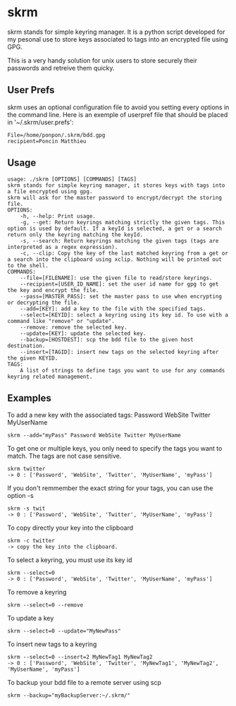 skrm
====

skrm stands for simple keyring manager.
It is a python script developed for my pesonal use to store keys associated to tags into an encrypted file using GPG.

This is a very handy solution for unix users to store securely their passwords and retreive them quicky.


User Prefs
----------
skrm uses an optional configuration file to avoid you setting every options in the command line.
Here is an exemple of userpref file that should be placed in '~/.skrm/user.prefs':

    File=/home/ponpon/.skrm/bdd.gpg
    recipient=Poncin Matthieu


Usage
-----

    usage: ./skrm [OPTIONS] [COMMANDS] [TAGS]
    skrm stands for simple keyring manager, it stores keys with tags into a file encrypted using gpg.
    skrm will ask for the master password to encrypt/decrypt the storing file.
    OPTIONS:
        -h, --help: Print usage.
        -g, --get: Return keyrings matching strictly the given tags. This option is used by default. If a keyId is selected, a get or a search return only the keyring matching the keyId.
        -s, --search: Return keyrings matching the given tags (tags are interpreted as a regex expression).
        -c, --clip: Copy the key of the last matched keyring from a get or a search into the clipboard using xclip. Nothing will be printed out to the shell.
    COMMANDS:
        --file=[FILENAME]: use the given file to read/store keyrings.
        --recipient=[USER_ID_NAME]: set the user id name for gpg to get the key and encrypt the file.
        --pass=[MASTER_PASS]: set the master pass to use when encrypting or decrypting the file.
        --add=[KEY]: add a key to the file with the specified tags.
        --select=[KEYID]: select a keyring using its key id. To use with a command like "remove" or "update".
        --remove: remove the selected key.
        --update=[KEY]: update the selected key.
        --backup=[HOSTDEST]: scp the bdd file to the given host destination.
        --insert=[TAGID]: insert new tags on the selected keyring after the given KEYID.
    TAGS:
        A list of strings to define tags you want to use for any commands keyring related management.


Examples
--------
To add a new key with the associated tags: Password WebSite Twitter MyUserName

    skrm --add="myPass" Password WebSite Twitter MyUserName

To get one or multiple keys, you only need to specify the tags you want to match.
The tags are not case sensitive.

    skrm twitter
    -> 0 : ['Password', 'WebSite', 'Twitter', 'MyUserName', 'myPass']

If you don't remmember the exact string for your tags, you can use the option -s

    skrm -s twit
    -> 0 : ['Password', 'WebSite', 'Twitter', 'MyUserName', 'myPass']

To copy directly your key into the clipboard

    skrm -c twitter
    -> copy the key into the clipboard.

To select a keyring, you must use its key id

    skrm --select=0
    -> 0 : ['Password', 'WebSite', 'Twitter', 'MyUserName', 'myPass']

To remove a keyring

    skrm --select=0 --remove

To update a key

    skrm --select=0 --update="MyNewPass"

To insert new tags to a keyring

    skrm --select=0 --insert=2 MyNewTag1 MyNewTag2
    -> 0 : ['Password', 'WebSite', 'Twitter', 'MyNewTag1', 'MyNewTag2', 'MyUserName', 'myPass']

To backup your bdd file to a remote server using scp

    skrm --backup="myBackupServer:~/.skrm/"
